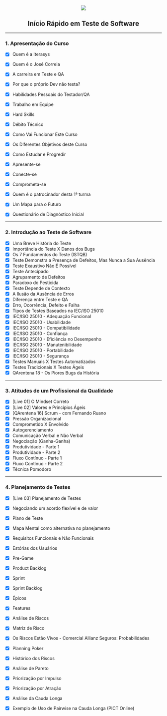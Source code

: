 <h1 align="center">
  <img src="https://iterasys.com.br/upload/others/240520201590337600iterasys-pos-branco-eadplataforma.png">
</h1>
<h2 align="center">Início Rápido em Teste de Software</h2>

<hr>

<h3>1. Apresentação do Curso</h3>

- [x] Quem é a Iterasys
- [x] Quem é o José Correia	
- [x] A carreira em Teste e QA
- [x] Por que o próprio Dev não testa?
- [x] Habilidades Pessoais do Testador/QA
- [x] Trabalho em Equipe
- [x] Hard Skills
- [x] Débito Técnico
- [x] Como Vai Funcionar Este Curso
- [x] Os Diferentes Objetivos deste Curso
- [x] Como Estudar e Progredir
- [x] Apresente-se
- [x] Conecte-se
- [x] Comprometa-se
- [x] Quem é o patrocinador desta 1ª turma
- [x] Um Mapa para o Futuro
- [x] Questionário de Diagnóstico Inicial


<hr>

<h3>2. Introdução ao Teste de Software</h3>

- [x] Uma Breve História do Teste
- [x] Importância do Teste X Danos dos Bugs
- [x] Os 7 Fundamentos do Teste (ISTQB)
- [x] Teste Demonstra a Presença de Defeitos, Mas Nunca a Sua Ausência
- [x] Teste Exaustivo Não É Possível
- [x] Teste Antecipado
- [x] Agrupamento de Defeitos
- [x] Paradoxo do Pesticida
- [x] Teste Depende de Contexto
- [x] A Ilusão da Ausência de Erros
- [x] Diferença entre Teste e QA
- [x] Erro, Ocorrência, Defeito e Falha
- [x] Tipos de Testes Baseados na IEC/ISO 25010
- [x] IEC/ISO 25010 - Adequação Funcional
- [x] IEC/ISO 25010 - Usabilidade
- [x] IEC/ISO 25010 - Compatibilidade
- [x] IEC/ISO 25010 - Confiança
- [x] IEC/ISO 25010 - Eficiência no Desempenho
- [x] IEC/ISO 25010 - Manutenibilidade
- [x] IEC/ISO 25010 - Portabilidade
- [x] IEC/ISO 25010 - Segurança
- [x] Testes Manuais X Testes Automatizados
- [x] Testes Tradicionais X Testes Ágeis
- [x] QArentena 18 - Os Piores Bugs da História

<hr>

<h3>3. Atitudes de um Profissional da Qualidade</h3>

- [x] [Live 01] O Mindset Correto
- [x] [Live 02] Valores e Princípios Ágeis
- [x] [QArentena 16] Scrum - com Fernando Ruano
- [x] Pressão Organizacional
- [x] Comprometido X Envolvido
- [x] Autogerenciamento
- [x] Comunicação Verbal e Não Verbal
- [x] Negociação (Ganha-Ganha)
- [x] Produtividade - Parte 1
- [x] Produtividade - Parte 2
- [x] Fluxo Contínuo - Parte 1
- [x] Fluxo Contínuo - Parte 2
- [x] Técnica Pomodoro

<hr>

<h3>4. Planejamento de Testes</h3>

- [x] [Live 03] Planejamento de Testes
- [x] Negociando um acordo flexível e de valor
- [x] Plano de Teste
- [x] Mapa Mental como alternativa no planejamento
- [x] Requisitos Funcionais e Não Funcionais
- [x] Estórias dos Usuários
- [x] Pre-Game
- [x] Product Backlog
- [x] Sprint
- [x] Sprint Backlog
- [x] Épicos
- [x] Features
- [x] Análise de Riscos
- [x] Matriz de Risco
- [x] Os Riscos Estão Vivos - Comercial Allianz Seguros: Probabilidades
- [x] Planning Poker
- [x] Histórico dos Riscos
- [x] Análise de Pareto
- [x] Priorização por Impulso
- [x] Priorização por Atração
- [x] Análise da Cauda Longa
- [x] Exemplo de Uso de Pairwise na Cauda Longa (PICT Online)

